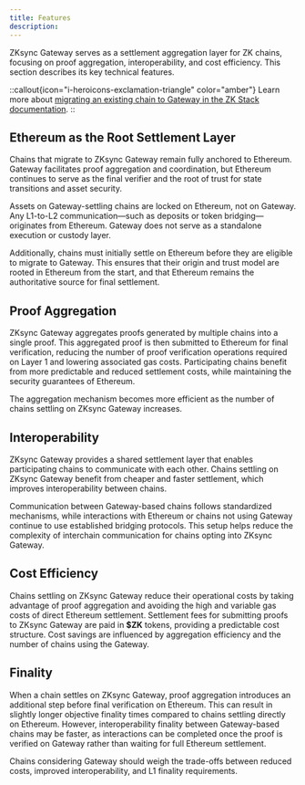 ```yaml
---
title: Features
description:
---
```


ZKsync Gateway serves as a settlement aggregation layer for ZK chains, focusing on proof aggregation, interoperability, and cost efficiency.
This section describes its key technical features.

::callout{icon="i-heroicons-exclamation-triangle" color="amber"}
Learn more about [migrating an existing chain to Gateway in the ZK Stack documentation](../../zk-stack/running/gateway-settlement-layer).
::

## Ethereum as the Root Settlement Layer

Chains that migrate to ZKsync Gateway remain fully anchored to Ethereum. Gateway facilitates proof aggregation and coordination, but Ethereum
continues to serve as the final verifier and the root of trust for state transitions and asset security.

Assets on Gateway-settling chains are locked on Ethereum, not on Gateway.
Any L1-to-L2 communication—such as deposits or token bridging—originates from Ethereum. Gateway does not serve as a standalone execution or custody layer.

Additionally, chains must initially settle on Ethereum before they are eligible to migrate to Gateway.
This ensures that their origin and trust model are rooted in Ethereum from the start, and that Ethereum remains the authoritative source for final settlement.

## Proof Aggregation

ZKsync Gateway aggregates proofs generated by multiple chains into a single proof. This aggregated proof is then submitted to Ethereum for final
verification, reducing the number of proof verification operations required on Layer 1 and lowering associated gas costs.
Participating chains benefit from more predictable and reduced settlement costs, while maintaining the security guarantees of Ethereum.

The aggregation mechanism becomes more efficient as the number of chains settling on ZKsync Gateway increases.

## Interoperability

ZKsync Gateway provides a shared settlement layer that enables participating chains to communicate with each other.
Chains settling on ZKsync Gateway benefit from cheaper and faster settlement, which improves interoperability between chains.

Communication between Gateway-based chains follows standardized mechanisms, while interactions with Ethereum or chains not using Gateway continue
to use established bridging protocols. This setup helps reduce the complexity of interchain communication for chains opting into ZKsync Gateway.

## Cost Efficiency

Chains settling on ZKsync Gateway reduce their operational costs by taking advantage of proof aggregation and avoiding the
high and variable gas costs of direct Ethereum settlement. Settlement fees for submitting proofs to ZKsync Gateway are paid in **$ZK** tokens,
providing a predictable cost structure. Cost savings are influenced by aggregation efficiency and the number of chains using the Gateway.

## Finality

When a chain settles on ZKsync Gateway, proof aggregation introduces an additional step before final verification on Ethereum.
This can result in slightly longer objective finality times compared to chains settling directly on Ethereum.
However, interoperability finality between Gateway-based chains may be faster, as interactions can be completed once the proof is verified on Gateway
rather than waiting for full Ethereum settlement.

Chains considering Gateway should weigh the trade-offs between reduced costs, improved interoperability, and L1 finality requirements.
